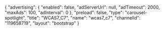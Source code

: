 {
    "advertising": {
        "enabled": false,
        "adServerUrl": null,
        "adTimeout": 2000,
        "maxAds": 100,
        "adInterval": 0
    },
    "preload": false,
    "type": "carousel-spotlight",
    "title": "WCAS7_C7",
    "name": "wcas7_c7",
    "channelId": "119658719",
    "layout": "bootstrap"
}